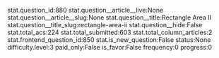 stat.question_id:880
stat.question__article__live:None
stat.question__article__slug:None
stat.question__title:Rectangle Area II
stat.question__title_slug:rectangle-area-ii
stat.question__hide:False
stat.total_acs:224
stat.total_submitted:603
stat.total_column_articles:2
stat.frontend_question_id:850
stat.is_new_question:False
status:None
difficulty.level:3
paid_only:False
is_favor:False
frequency:0
progress:0
